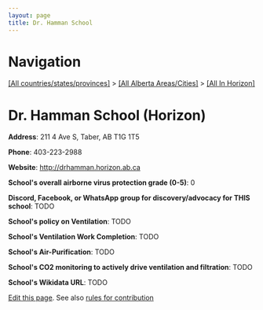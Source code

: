 ```yaml
---
layout: page
title: Dr. Hamman School
---
```

# Navigation

[[All countries/states/provinces]](../../..) > [[All Alberta Areas/Cities]](../..) > [[All In Horizon]](..)

# Dr. Hamman School (Horizon)

**Address**: 211 4 Ave S, Taber, AB T1G 1T5

**Phone**: 403-223-2988

**Website**: <http://drhamman.horizon.ab.ca>

**School's overall airborne virus protection grade (0-5)**: 0

**Discord, Facebook, or WhatsApp group for discovery/advocacy for THIS school**: TODO

**School's policy on Ventilation**: TODO

**School's Ventilation Work Completion**: TODO

**School's Air-Purification**: TODO

**School's CO2 monitoring to actively drive ventilation and filtration**: TODO

**School's Wikidata URL**: TODO


[Edit this page](https://github.com/ventilate-schools/AB/edit/main/./Horizon/Dr._Hamman_School.md). See also [rules for contribution](../../../contribution-rules/)